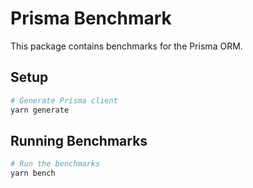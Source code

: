 # Prisma Benchmark

This package contains benchmarks for the Prisma ORM.

## Setup

```bash
# Generate Prisma client
yarn generate
```

## Running Benchmarks

```bash
# Run the benchmarks
yarn bench
```